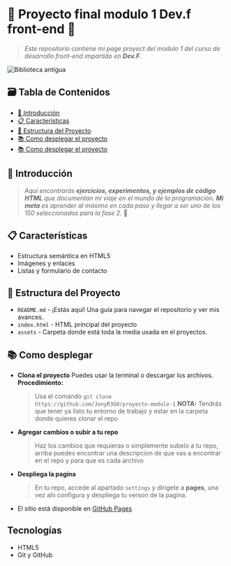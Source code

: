 # 🚀 Proyecto final modulo 1 Dev.f front-end 🚀

<!--- Es una buena practica comentar, pero markdown es bastante "straight forward" no? -->

> _Este repositorio contiene mi page proyect del modulo 1 del curso de desarrollo front-end impartido en **Dev.F**._

![Biblioteca antigua](https://i.redd.it/uzry4qsccota1.gif)

## 🗃️ Tabla de Contenidos

- [🎉 Introducción](#-introducción)
- [📋 Características](#-Características)
- [📂 Estructura del Proyecto](#-estructura-del-proyecto)
- [📚 Como desplegar el proyecto](#-como-desplegar)
- [📚 Como desplegar el proyecto](#-como-desplegar)

## 🎉 Introducción

> _Aquí encontrarás **ejercicios, experimentos, y ejemplos de código HTML** que documentan mi viaje en el mundo de la programación. **Mi meta** es aprender al máximo en cada paso y llegar a ser uno de los 150 seleccionados para la fase 2._ 🚀

## 📋 Características
- Estructura semántica en HTML5
- Imágenes y enlaces
- Listas y formulario de contacto

## 📂 Estructura del Proyecto

- `README.md` - ¡Estás aquí! Una guía para navegar el repositorio y ver mis avances.
- `index.html` - HTML principal del proyecto
- `assets` - Carpeta donde está toda la media usada en el proyectos.

## 📚 Como desplegar

- **Clona el proyecto** Puedes usar la terminal o descargar los archivos.
  **Procedimiento:**
  > Usa el comando `git clone https://github.com/JonyR3G0/proyecto-modulo-1`
  > **NOTA:** Tendrás que tener ya listo tu entorno de trabajo y estar en la carpeta donde quieres clonar el repo
- **Agregar cambios o subir a tu repo**
  > Haz los cambios que requieras o simplemente subelo a tu repo, arriba puedes encontrar una descripcion de que vas a encontrar en el repo y para que es cada archivo
- **Despliega la pagina**
  > En tu repo, accede al apartado `settings` y dirigete a **pages**, una vez ahi configura y despliega tu verson de la pagina.

- El sitio está disponible en [GitHub Pages](https://jonyr3g0.github.io/proyecto-modulo-1/)

## Tecnologías
- HTML5
- Git y GitHub